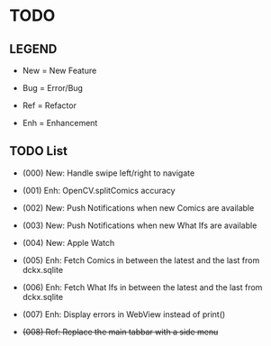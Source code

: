 # TODO

## LEGEND

- New = New Feature

- Bug = Error/Bug

- Ref = Refactor

- Enh = Enhancement

## TODO List

- (000) New: Handle swipe left/right to navigate

- (001) Enh: OpenCV.splitComics accuracy

- (002) New: Push Notifications when new Comics are available

- (003) New: Push Notifications when new What Ifs are available

- (004) New: Apple Watch

- (005) Enh: Fetch Comics in between the latest and the last from dckx.sqlite

- (006) Enh: Fetch What Ifs in between the latest and the last from dckx.sqlite

- (007) Enh: Display errors in WebView instead of print()

- ~~(008) Ref: Replace the main tabbar with a side menu~~






